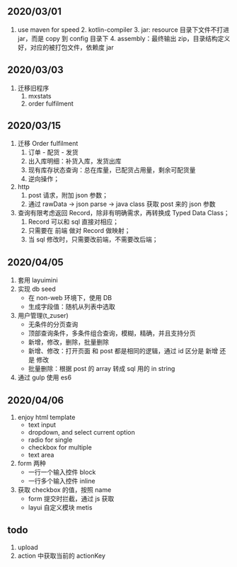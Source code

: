 ## 2020/03/01
1. use maven for speed 
    2. kotlin-compiler 
    3. jar: resource 目录下文件不打进 jar，而是 copy 到 config 目录下 
    4. assembly：最终输出 zip，目录结构定义好，对应的被打包文件，依赖度 jar
    
## 2020/03/03
1. 迁移旧程序
    1. mxstats
    2. order fulfilment
    
## 2020/03/15
1. 迁移 Order fulfilment
    1. 订单 - 配货 - 发货
    2. 出入库明细：补货入库，发货出库
    3. 现有库存状态查询：总在库量，已配货占用量，剩余可配货量
    4. 逆向操作；
2. http
    1. post 请求，附加 json 参数；
    2. 通过 rawData -> json parse -> java class 获取 post 来的 json 参数
3. 查询有限考虑返回 Record，除非有明确需求，再转换成 Typed Data Class；
    1. Record 可以和 sql 直接对相应；
    2. 只需要在 前端 做对 Record 做映射；
    3. 当 sql 修改时，只需要改前端，不需要改后端；    

## 2020/04/05
1. 套用 layuimini
2. 实现 db seed
    + 在 non-web 环境下，使用 DB
    + 生成字段值：随机从列表中选取
3. 用户管理(t_zuser) 
    + 无条件的分页查询
    + 顶部查询条件，多条件组合查询，模糊，精确，并且支持分页
    + 新增，修改，删除，批量删除
    + 新增、修改：打开页面 和 post 都是相同的逻辑，通过 id 区分是 新增 还是 修改
    + 批量删除：根据 post 的 array 转成 sql 用的 in string    
4. 通过 gulp 使用 es6

## 2020/04/06
1. enjoy html template 
    + text input
    + dropdown, and select current option
    + radio for single 
    + checkbox for multiple
    + text area
2. form 两种
    + 一行一个输入控件 block
    + 一行多个输入控件 inline    
3. 获取 checkbox 的值，按照 name
    + form 提交时拦截，通过 js 获取
    + layui 自定义模块 metis    
     
    
## todo 
1. upload
2. action 中获取当前的 actionKey     


